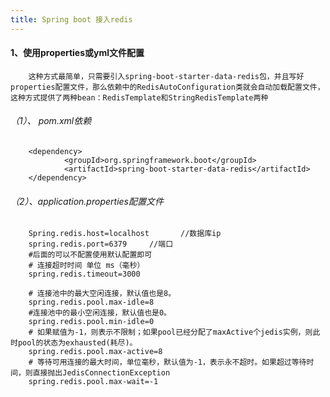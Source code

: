 ```yaml
---
title: Spring boot 接入redis
---
```

#### 1、使用properties或yml文件配置
        这种方式最简单，只需要引入spring-boot-starter-data-redis包，并且写好properties配置文件，那么依赖中的RedisAutoConfiguration类就会自动加载配置文件，这种方式提供了两种bean：RedisTemplate和StringRedisTemplate两种
   ###### （1）、 pom.xml依赖
        <dependency>
        		<groupId>org.springframework.boot</groupId>
        		<artifactId>spring-boot-starter-data-redis</artifactId>
    	</dependency>
   ###### （2）、application.properties配置文件
        Spring.redis.host=localhost       //数据库ip
        spring.redis.port=6379     //端口
        #后面的可以不配置使用默认配置即可
        # 连接超时时间 单位 ms（毫秒）
        spring.redis.timeout=3000
        
        # 连接池中的最大空闲连接，默认值也是8。
        spring.redis.pool.max-idle=8
        #连接池中的最小空闲连接，默认值也是0。
        spring.redis.pool.min-idle=0
        # 如果赋值为-1，则表示不限制；如果pool已经分配了maxActive个jedis实例，则此时pool的状态为exhausted(耗尽)。
        spring.redis.pool.max-active=8
        # 等待可用连接的最大时间，单位毫秒，默认值为-1，表示永不超时。如果超过等待时间，则直接抛出JedisConnectionException
        spring.redis.pool.max-wait=-1